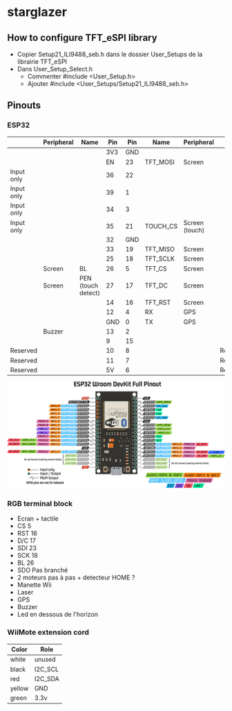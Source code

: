 # starglazer


## How to configure TFT_eSPI library

 - Copier Setup21_ILI9488_seb.h dans le dossier User_Setups de la librairie TFT_eSPI
 - Dans User_Setup_Select.h
   - Commenter #include <User_Setup.h>
   - Ajouter #include <User_Setups/Setup21_ILI9488_seb.h>

## Pinouts

### ESP32

|            | Peripheral | Name               | Pin | Pin | Name     | Peripheral     |          |
|------------|------------|--------------------|-----|-----|----------|----------------|----------|
|            |            |                    | 3V3 | GND |          |                |          |
|            |            |                    | EN  | 23  | TFT_MOSI | Screen         |          |
| Input only |            |                    | 36  | 22  |          |                |          |
| Input only |            |                    | 39  | 1   |          |                |          |
| Input only |            |                    | 34  | 3   |          |                |          |
| Input only |            |                    | 35  | 21  | TOUCH_CS | Screen (touch) |          |
|            |            |                    | 32  | GND |          |                |          |
|            |            |                    | 33  | 19  | TFT_MISO | Screen         |          |
|            |            |                    | 25  | 18  | TFT_SCLK | Screen         |          |
|            | Screen     | BL                 | 26  | 5   | TFT_CS   | Screen         |          |
|            | Screen     | PEN (touch detect) | 27  | 17  | TFT_DC   | Screen         |          |
|            |            |                    | 14  | 16  | TFT_RST  | Screen         |          |
|            |            |                    | 12  | 4   | RX       | GPS            |          |
|            |            |                    | GND | 0   | TX       | GPS            |          |
|            | Buzzer     |                    | 13  | 2   |          |                |          |
|            |            |                    | 9   | 15  |          |                |          |
| Reserved   |            |                    | 10  | 8   |          |                | Reserved |
| Reserved   |            |                    | 11  | 7   |          |                | Reserved |
| Reserved   |            |                    | 5V  | 6   |          |                | Reserved |

 ![Pinout Wroom devkit](/docs/images/doc-esp32-pinout-reference-wroom-devkit.jpg)

### RGB terminal block

 - Ecran + tactile
  - CS 5
  - RST 16
  - D/C 17
  - SDI 23
  - SCK 18
  - BL 26
  - SDO Pas branché
 - 2 moteurs pas à pas + detecteur HOME ?
 - Manette Wii
 - Laser
 - GPS
 - Buzzer
 - Led en dessous de l'horizon

### WiiMote extension cord

| Color  | Role    |
|--------|---------|
| white  | unused  |
| black  | I2C_SCL |
| red    | I2C_SDA |
| yellow | GND     |
| green  | 3.3v    |